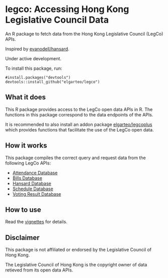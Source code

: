 # legco: Accessing Hong Kong Legislative Council Data
An R package to fetch data from the Hong Kong Legislative Council (LegCo) APIs. 

Inspired by [evanodell/hansard](https://github.com/evanodell/hansard).

Under active development.

To install this package, run:
```
#install.packages("devtools")
devtools::install_github("elgarteo/legco")
```

## What it does
This R package provides access to the LegCo open data APIs in R. The functions in this package 
correspond to the data endpoints of the APIs.

It is recommended to also install an addon package [elgarteo/legcoplus](https://github.com/elgarteo/legocplus)
which provides functions that facilitate the use of the LegCo open data.

## How it works
This package compiles the correct query and request data from the following LegCo APIs:
* [Attendance Database](https://www.legco.gov.hk/odata/english/attendance-db.html)
* [Bills Database](https://www.legco.gov.hk/odata/english/billsdb.html)
* [Hansard Database](https://www.legco.gov.hk/odata/english/hansard-db.html)
* [Schedule Database](https://www.legco.gov.hk/odata/english/schedule-db.html)
* [Voting Result Database](https://www.legco.gov.hk/odata/english/vrdb.html)

## How to use
Read the [vignettes](https://elgarteo.ga/legco/legcoplus/) for details.

## Disclaimer
This package is not affiliated or endorsed by the Legislative Council of Hong Kong. 

The Legislative Council of Hong Kong is the copyright owner of data retieved from its open data APIs.
